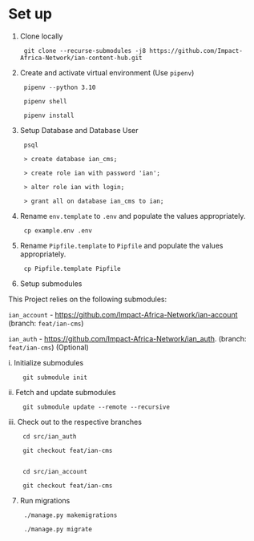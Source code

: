 
# Set up


1. Clone locally

        git clone --recurse-submodules -j8 https://github.com/Impact-Africa-Network/ian-content-hub.git

2. Create and activate virtual environment (Use `pipenv`)

        pipenv --python 3.10

        pipenv shell
        
        pipenv install

3. Setup Database and Database User

        psql

        > create database ian_cms;

        > create role ian with password 'ian';

        > alter role ian with login;

        > grant all on database ian_cms to ian;


4. Rename `env.template` to `.env` and populate the values appropriately.

        cp example.env .env


5. Rename `Pipfile.template` to `Pipfile` and populate the values appropriately.

        cp Pipfile.template Pipfile
        
        
6. Setup submodules

This Project relies on the following submodules:
        
   `ian_account` - https://github.com/Impact-Africa-Network/ian-account (branch: `feat/ian-cms`)
   
   `ian_auth`   - https://github.com/Impact-Africa-Network/ian_auth.     (branch: `feat/ian-cms`) (Optional)

        
 i. Initialize submodules
 
        git submodule init
        
 ii. Fetch and update submodules
 
        git submodule update --remote --recursive
        
        
 iii. Check out to the respective branches
 
        cd src/ian_auth
        
        git checkout feat/ian-cms
        
        
        cd src/ian_account
        
        git checkout feat/ian-cms

7. Run migrations

        ./manage.py makemigrations

        ./manage.py migrate
